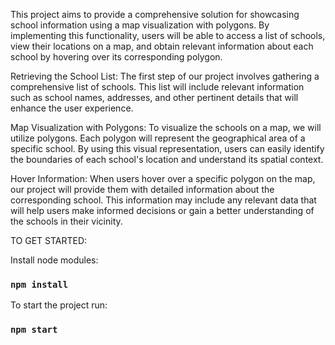 This project aims to provide a comprehensive solution for showcasing school information using a map visualization with polygons.
By implementing this functionality, users will be able to access a list of schools, view their locations on a map, and obtain relevant information about each school by hovering over its corresponding polygon.

Retrieving the School List:
The first step of our project involves gathering a comprehensive list of schools.
This list will include relevant information such as school names, addresses, and other pertinent details that will enhance the user experience.

Map Visualization with Polygons:
To visualize the schools on a map, we will utilize polygons. Each polygon will represent the geographical area of a specific school. 
By using this visual representation, users can easily identify the boundaries of each school's location and understand its spatial context.

Hover Information:
When users hover over a specific polygon on the map, our project will provide them with detailed information about the corresponding school.
This information may include any relevant data that will help users make informed decisions or gain a better understanding of the schools in their vicinity.

TO GET STARTED:

Install node modules:
### `npm install`

To start the project run:
### `npm start`


